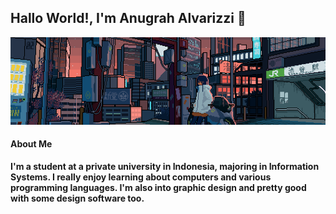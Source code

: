 ## Hallo World!, I'm Anugrah Alvarizzi 👋

![Anugral Alvarizzi](gif/header1.gif)

<!--
**grhvrz/grhvrz** is a ✨ _special_ ✨ repository because its `README.md` (this file) appears on your GitHub profile.

Here are some ideas to get you started:

- 🔭 I’m currently working on ...
- 🌱 I’m currently learning ...
- 👯 I’m looking to collaborate on ...
- 🤔 I’m looking for help with ...
- 💬 Ask me about ...
- 📫 How to reach me: ...
- 😄 Pronouns: ...
- ⚡ Fun fact: ...
-->

#### About Me
**I'm a student at a private university in Indonesia, majoring in Information Systems. I really enjoy learning about computers and various programming languages. I'm also into graphic design and pretty good with some design software too.**

